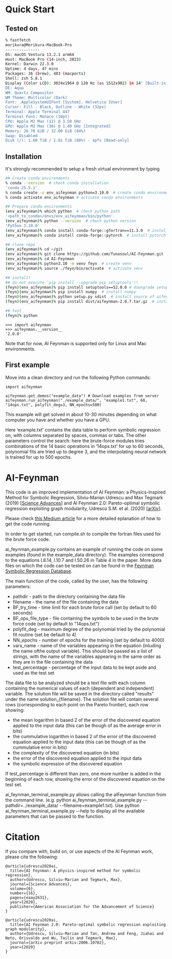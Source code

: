 # Quick Start

## Tested on

```sh
% fastfetch
morikura@Morikura-MacBook-Pro
---------------
OS: macOS Ventura 13.2.1 arm64
Host: MacBook Pro (14-inch, 2023)
Kernel: Darwin 22.3.0
Uptime: 4 days, 47 mins
Packages: 36 (brew), 483 (macports)
Shell: zsh 5.8.1
Display (Color LCD): 3024x1964 @ 120 Hz (as 1512x982) in 14" [Built-in]
DE: Aqua
WM: Quartz Compositor
WM Theme: Multicolor (Dark)
Font: .AppleSystemUIFont [System], Helvetica [User]
Cursor: Fill - Black, Outline - White (32px)
Terminal: Apple Terminal 447
Terminal Font: Monaco (10pt)
CPU: Apple M2 Max (12) @ 3.50 GHz
GPU: Apple M2 Max (30) @ 1.40 GHz [Integrated]
Memory: 26.78 GiB / 32.00 GiB (84%)
Swap: Disabled
Disk (/): 1.60 TiB / 1.81 TiB (88%) - apfs [Read-only]
```

## Installation

It's strongly recommended to setup a fresh virtual environment by typing

```sh
## Create conda environments
% conda --version  # check conda installation
'conda 25.5.1'
% conda create -n env_aifeynman python=3.10.0  # create conda environments
% conda activate env_aifeynman # activate conda environments

## Prepare conda environments
(env_aifeynman)% which python  # check python path
'<path_to_conda>/envs/env_aifeynman/bin/python'
(env_aifeynman)% python --version  # check python version
'Python 3.10.0'
(env_aifeynman)% conda install conda-forge::gfortran==11.3.0  # install gfortran
(env_aifeynman)% conda install conda-forge::pytorch  # install pytorch

## clone repo
(env_aifeynman)% cd ~/git
(env_aifeynman)% git clone https://github.com/funasoul/AI-Feynman.git
(env_aifeynman)% cd AI-Feynman
(env_aifeynman)% python3.10 -m venv feyn  # create venv
(env_aifeynman)% source ./feyn/bin/activate  # activate venv

## install!
## do not execute 'pip install --upgrade pip setuptools'!!
(feyn)(env_aifeynman)% pip install setuptools==52.0.0 # downgrade setuptools
(feyn)(env_aifeynman)% pip install numpy  # install numpy
(feyn)(env_aifeynman)% python setup.py sdist  # install source of aifeynman
(feyn)(env_aifeynman)% pip install dist/aifeynman-2.0.7.tar.gz  # install aifeynman from source

## test
(feyn)% python
```

```ipython
>>> import aifeynman
>>> aifeynman.__version__
'2.0.0'
```

Note that for now, AI Feynman is supported only for Linux and Mac environments.

## First example

Move into a clean directory and run the following Python commands:

    import aifeynman

    aifeynman.get_demos("example_data") # Download examples from server
    aifeynman.run_aifeynman("./example_data/", "example1.txt", 60, "14ops.txt", polyfit_deg=3, NN_epochs=500)
    
This example will get solved in about 10-30 minutes depending on what computer you have and whether you have a GPU.

Here ‘example.txt’ contains the data table to perform symbolic regression on, with columns separated by spaces, commas or tabs. The other parameters control the search: here the brute-force modules tries combinations of the 14 basic operations in ‘14ops.txt’ for up to 60 seconds, polynomial fits are tried up to degree 3, and the interpolating neural network is trained for up to 500 epochs.

# AI-Feynman

This code is an improved implementation of AI Feynman: a Physics-Inspired Method for Symbolic Regression, Silviu-Marian Udrescu and Max Tegmark (2019) [[Science Advances](https://advances.sciencemag.org/content/6/16/eaay2631/tab-pdf)] and AI Feynman 2.0: Pareto-optimal symbolic regression exploiting graph modularity, Udrescu S.M. et al. (2020) [[arXiv](https://arxiv.org/abs/2006.10782)].

Please check [this Medium article](https://towardsdatascience.com/ai-feynman-2-0-learning-regression-equations-from-data-3232151bd929) for a more detailed eplanation of how to get the code running.

In order to get started, run compile.sh to compile the fortran files used for the brute force code.

ai_feynman_example.py contains an example of running the code on some examples (found in the example_data directory). The examples correspond to the equations I.8.14, I.10.7 and I.50.26 in Table 4 in the paper. More data files on which the code can be tested on can be found in the [Feynman Symbolic Regression Database](https://space.mit.edu/home/tegmark/aifeynman.html).

The main function of the code, called by the user, has the following parameters:

* pathdir - path to the directory containing the data file
* filename - the name of the file containing the data
* BF_try_time - time limit for each brute force call (set by default to 60 seconds)
* BF_ops_file_type - file containing the symbols to be used in the brute force code (set by default to "14ops.txt")
* polyfit_deg - maximum degree of the polynomial tried by the polynomial fit routine (set be default to 4)
* NN_epochs - number of epochs for the training (set by default to 4000)
* vars_name - name of the variables appearing in the equation (inluding the name ofthe output variable). This should be passed as a list of strings, with the name of the variables appearing in the same order as they are in the file containing the data
* test_percentage - percentage of the input data to be kept aside and used as the test set

The data file to be analyzed should be a text file with each column containing the numerical values of each (dependent and independent) variable. The solution file will be saved in the directory called "results" under the name solution_{filename}. The solution file will contain several rows (corresponding to each point on the Pareto frontier), each row showing:

* the mean logarithm in based 2 of the error of the discovered equation applied to the input data (this can be though of as the average error in bits)
* the cummulative logarithm in based 2 of the error of the discovered equation applied to the input data (this can be though of as the cummulative error in bits)
* the complexity of the discovered equation (in bits)
* the error of the discovered equation applied to the input data
* the symbolic expression of the discovered equation

If test_percentage is different than zero, one more number is added in the beginning of each row, showing the error of the discovered equation on the test set.

ai_feynman_terminal_example.py allows calling the aiFeynman function from the command line.
(e.g. python ai_feynman_terminal_example.py --pathdir=../example_data/ --filename=example1.txt). Use python ai_feynman_terminal_example.py --help to display all the available parameters that can be passed to the function.

# Citation

If you compare with, build on, or use aspects of the AI Feynman work, please cite the following:

```
@article{udrescu2020ai,
  title={AI Feynman: A physics-inspired method for symbolic regression},
  author={Udrescu, Silviu-Marian and Tegmark, Max},
  journal={Science Advances},
  volume={6},
  number={16},
  pages={eaay2631},
  year={2020},
  publisher={American Association for the Advancement of Science}
}
```

```
@article{udrescu2020ai,
  title={AI Feynman 2.0: Pareto-optimal symbolic regression exploiting graph modularity},
  author={Udrescu, Silviu-Marian and Tan, Andrew and Feng, Jiahai and Neto, Orisvaldo and Wu, Tailin and Tegmark, Max},
  journal={arXiv preprint arXiv:2006.10782},
  year={2020}
}
```
